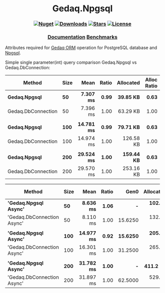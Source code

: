 <h1 align="center">
  <a>Gedaq.Npgsql</a>
</h1>

<h3 align="center">

  [![Nuget](https://img.shields.io/nuget/v/Gedaq.Npgsql?logo=Gedaq.Npgsql)](https://www.nuget.org/packages/Gedaq.Npgsql/)
  [![Downloads](https://img.shields.io/nuget/dt/Gedaq.Npgsql.svg)](https://www.nuget.org/packages/Gedaq.Npgsql/)
  [![Stars](https://img.shields.io/github/stars/SoftStoneDevelop/Gedaq.Npgsql?color=brightgreen)](https://github.com/SoftStoneDevelop/Gedaq.Npgsql/stargazers)
  [![License](https://img.shields.io/badge/license-MIT-blue.svg)](LICENSE)

</h3>

<h3 align="center">
  <a href="https://github.com/SoftStoneDevelop/Gedaq.Npgsql/tree/main/Documentation/Readme.md">Documentation</a>
  <a href="https://github.com/SoftStoneDevelop/Gedaq.Npgsql/tree/main/Benchmarks/Benchmarks.md">Benchmarks</a>
</h3>

Attributes required for [Gedaq ORM](https://github.com/SoftStoneDevelop/Gedaq) operation for PostgreSQL database and [Npgsql](https://github.com/npgsql/npgsql).

Simple single parameter(int) query comparison Gedaq.Npgsql vs Gedaq.DbConnection:

|             Method | Size |      Mean | Ratio | Allocated | Alloc Ratio |
|------------------- |----- |----------:|------:|----------:|------------:|
|       **Gedaq.Npgsql** |   **50** |  **7.307 ms** |  **0.99** |  **39.85 KB** |        **0.63** |
| Gedaq.DbConnection |   50 |  7.396 ms |  1.00 |  63.29 KB |        1.00 |
|                    |      |           |       |           |             |
|       **Gedaq.Npgsql** |  **100** | **14.781 ms** |  **0.99** |  **79.71 KB** |        **0.63** |
| Gedaq.DbConnection |  100 | 14.974 ms |  1.00 | 126.58 KB |        1.00 |
|                    |      |           |       |           |             |
|       **Gedaq.Npgsql** |  **200** | **29.524 ms** |  **1.00** | **159.44 KB** |        **0.63** |
| Gedaq.DbConnection |  200 | 29.570 ms |  1.00 | 253.16 KB |        1.00 |

|                     Method | Size |      Mean | Ratio |    Gen0 | Allocated | Alloc Ratio |
|--------------------------- |----- |----------:|------:|--------:|----------:|------------:|
|       **&#39;Gedaq.Npgsql Async&#39;** |   **50** |  **8.636 ms** |  **1.06** |       **-** | **102.89 KB** |        **0.78** |
| &#39;Gedaq.DbConnection Async&#39; |   50 |  8.110 ms |  1.00 | 15.6250 | 132.63 KB |        1.00 |
|                            |      |           |       |         |           |             |
|       **&#39;Gedaq.Npgsql Async&#39;** |  **100** | **14.977 ms** |  **0.92** | **15.6250** | **205.68 KB** |        **0.78** |
| &#39;Gedaq.DbConnection Async&#39; |  100 | 16.301 ms |  1.00 | 31.2500 | 265.07 KB |        1.00 |
|                            |      |           |       |         |           |             |
|       **&#39;Gedaq.Npgsql Async&#39;** |  **200** | **31.782 ms** |  **1.00** |       **-** |  **411.2 KB** |        **0.78** |
| &#39;Gedaq.DbConnection Async&#39; |  200 | 31.897 ms |  1.00 | 62.5000 | 529.95 KB |        1.00 |

